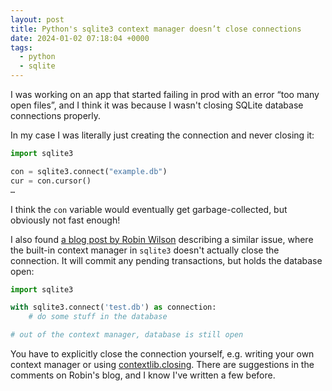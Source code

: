 ```yaml
---
layout: post
title: Python's sqlite3 context manager doesn’t close connections
date: 2024-01-02 07:18:04 +0000
tags:
  - python
  - sqlite
---
```

I was working on an app that started failing in prod with an error “too many open files”, and I think it was because I wasn't closing SQLite database connections properly.

In my case I was literally just creating the connection and never closing it:

```python
import sqlite3

con = sqlite3.connect("example.db")
cur = con.cursor()
…
```

I think the `con` variable would eventually get garbage-collected, but obviously not fast enough!

I also found [a blog post by Robin Wilson][robin] describing a similar issue, where the built-in context manager in `sqlite3` doesn't actually close the connection.
It will commit any pending transactions, but holds the database open:

```python
import sqlite3

with sqlite3.connect('test.db') as connection:
    # do some stuff in the database

# out of the context manager, database is still open
```

You have to explicitly close the connection yourself, e.g. writing your own context manager or using [contextlib.closing].
There are suggestions in the comments on Robin's blog, and I know I've written a few before.

[robin]: https://blog.rtwilson.com/a-python-sqlite3-context-manager-gotcha/
[contextlib.closing]: https://docs.python.org/3/library/contextlib.html#contextlib.closing
